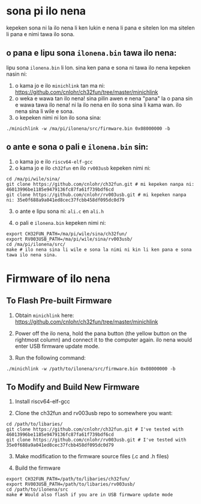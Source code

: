 # sona pi ilo nena

kepeken sona ni la ilo nena li ken lukin e nena li pana e sitelen lon ma sitelen li pana e nimi tawa ilo sona.

## o pana e lipu sona `ilonena.bin` tawa ilo nena:

lipu sona `ilonena.bin` li lon. sina ken pana e sona ni tawa ilo nena kepeken nasin ni:

1. o kama jo e ilo `minichlink` tan ma ni: https://github.com/cnlohr/ch32fun/tree/master/minichlink
2. o weka e wawa tan ilo nena! sina pilin awen e nena "pana" la o pana sin e wawa tawa ilo nena! ni la ilo nena en ilo sona sina li kama wan. ilo nena sina li wile e sona.
3. o kepeken nimi ni lon ilo sona sina:

```
./minichlink -w /ma/pi/ilonena/src/firmware.bin 0x08000000 -b
```

## o ante e sona o pali e `ilonena.bin` sin:

1. o kama jo e ilo `riscv64-elf-gcc`
2. o kama jo e ilo `ch32fun` en ilo `rv003usb` kepeken nimi ni:

```
cd /ma/pi/wile/sina/
git clone https://github.com/cnlohr/ch32fun.git # mi kepeken nanpa ni: 46013996be1185e9479136fc87fa61f739bdf6cd
git clone https://github.com/cnlohr/rv003usb.git # mi kepeken nanpa ni: 35e0f688a9a041ed8cec37fcbb458df095dc0d79
```

3. o ante e lipu sona ni: `ali.c` en `ali.h`

4. o pali e `ilonena.bin` kepeken nimi ni:

```
export CH32FUN_PATH=/ma/pi/wile/sina/ch32fun/
export RV003USB_PATH=/ma/pi/wile/sina/rv003usb/
cd /ma/pi/ilonena/src/
make # ilo nena sina li wile e sona la nimi ni kin li ken pana e sona tawa ilo nena sina.
```


# Firmware of ilo nena

## To Flash Pre-built Firmware

1. Obtain `minichlink` here: https://github.com/cnlohr/ch32fun/tree/master/minichlink

2. Power off the ilo nena, hold the pana button (the yellow button on the rightmost column) and connect it to the computer again. ilo nena would enter USB firmware update mode.

3. Run the following command:

```
./minichlink -w /path/to/ilonena/src/firmware.bin 0x08000000 -b
```

## To Modify and Build New Firmware

1. Install riscv64-elf-gcc

2. Clone the ch32fun and rv003usb repo to somewhere you want:

```
cd /path/to/libaries/
git clone https://github.com/cnlohr/ch32fun.git # I've tested with 46013996be1185e9479136fc87fa61f739bdf6cd
git clone https://github.com/cnlohr/rv003usb.git # I've tested with 35e0f688a9a041ed8cec37fcbb458df095dc0d79
```

3. Make modification to the firmware source files (.c and .h files)

4. Build the firmware

```
export CH32FUN_PATH=/path/to/libaries/ch32fun/
export RV003USB_PATH=/path/to/libaries/rv003usb/
cd /path/to/ilonena/src
make # Would also flash if you are in USB firmware update mode
```
